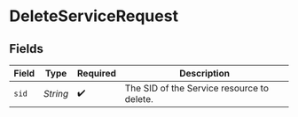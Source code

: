# DeleteServiceRequest


## Fields

| Field                                      | Type                                       | Required                                   | Description                                |
| ------------------------------------------ | ------------------------------------------ | ------------------------------------------ | ------------------------------------------ |
| `sid`                                      | *String*                                   | :heavy_check_mark:                         | The SID of the Service resource to delete. |